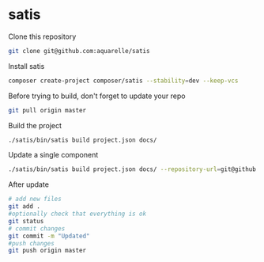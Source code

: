# satis

Clone this repository

```bash
git clone git@github.com:aquarelle/satis
```

Install satis

```bash
composer create-project composer/satis --stability=dev --keep-vcs
```

Before trying to build, don't forget to update your repo

```bash
git pull origin master
```

Build the project

```bash
./satis/bin/satis build project.json docs/
```

Update a single component

```bash
./satis/bin/satis build project.json docs/ --repository-url=git@github.com:aquarelle-cms/custom-components.git
```

After update

```bash
# add new files
git add .
#optionally check that everything is ok
git status
# commit changes
git commit -m "Updated"
#push changes
git push origin master
```